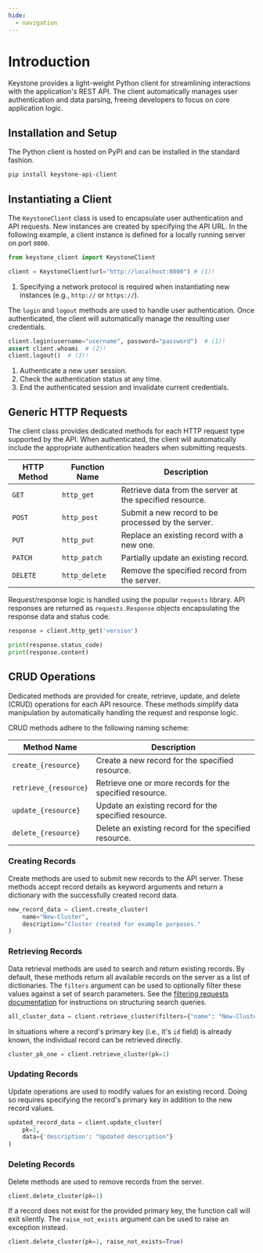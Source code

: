 ```yaml
---
hide:
  - navigation
---
```


# Introduction

Keystone provides a light-weight Python client for streamlining interactions with the application's REST API.
The client automatically manages user authentication and data parsing, freeing developers to focus on core application logic.

## Installation and Setup

The Python client is hosted on PyPI and can be installed in the standard fashion.

```bash
pip install keystone-api-client
```

## Instantiating a Client

The `KeystoneClient` class is used to encapsulate user authentication and API requests.
New instances are created by specifying the API URL.
In the following example, a client instance is defined for a locally running server on port `8000`.

```python
from keystone_client import KeystoneClient

client = KeystoneClient(url="http://localhost:8000") # (1)!
```

1. Specifying a network protocol is required when instantiating new instances (e.g., `http://` or `https://`).

The `login` and `logout` methods are used to handle user authentication.
Once authenticated, the client will automatically manage the resulting user credentials.

```python
client.login(username="username", password="password")  # (1)!
assert client.whoami  # (2)!
client.logout()  # (3)!
```

1. Authenticate a new user session.
2. Check the authentication status at any time.
3. End the authenticated session and invalidate current credentials.

## Generic HTTP Requests

The client class provides dedicated methods for each HTTP request type supported by the API.
When authenticated, the client will automatically include the appropriate authentication headers when submitting
requests.

| HTTP Method | Function Name | Description                                              |
|-------------|---------------|----------------------------------------------------------|
| `GET`       | `http_get`    | Retrieve data from the server at the specified resource. |
| `POST`      | `http_post`   | Submit a new record to be processed by the server.       |
| `PUT`       | `http_put`    | Replace an existing record with a new one.               |
| `PATCH`     | `http_patch`  | Partially update an existing record.                     |
| `DELETE`    | `http_delete` | Remove the specified record from the server.             |

Request/response logic is handled using the popular `requests` library.
API responses are returned as `requests.Response` objects encapsulating the response data and status code.

```python
response = client.http_get('version')

print(response.status_code)
print(response.content)
```

## CRUD Operations

Dedicated methods are provided for create, retrieve, update, and delete (CRUD) operations for each API resource.
These methods simplify data manipulation by automatically handling the request and response logic.

CRUD methods adhere to the following naming scheme:

| Method Name           | Description                                              |
|-----------------------|----------------------------------------------------------|
| `create_{resource}`   | Create a new record for the specified resource.          |
| `retrieve_{resource}` | Retrieve one or more records for the specified resource. |
| `update_{resource}`   | Update an existing record for the specified resource.    |
| `delete_{resource}`   | Delete an existing record for the specified resource.    |

### Creating Records

Create methods are used to submit new records to the API server.
These methods accept record details as keyword arguments and return a dictionary with the successfully created record data.

```python
new_record_data = client.create_cluster(
    name="New-Cluster",
    description="Cluster created for example purposes."
)
```

### Retrieving Records

Data retrieval methods are used to search and return existing records.
By default, these methods return all available records on the server as a list of dictionaries.
The `filters` argument can be used to optionally filter these values against a set of search parameters.
See the [filtering requests documentation](../../keystone-api/api/filtering/) for instructions on structuring search queries.

```python
all_cluster_data = client.retrieve_cluster(filters={"name": "New-Cluster"})
```

In situations where a record's primary key (i.e., it's `id` field) is already known, the individual record can be retrieved directly. 

```python
cluster_pk_one = client.retrieve_cluster(pk=1)
```

### Updating Records

Update operations are used to modify values for an existing record.
Doing so requires specifying the record's primary key in addition to the new record values.

```python
updated_record_data = client.update_cluster(
    pk=1,
    data={'description': "Updated description"}
)
```

### Deleting Records

Delete methods are used to remove records from the server.

```python
client.delete_cluster(pk=1)
```

If a record does not exist for the provided primary key, the function call will exit silently.
The `raise_not_exists` argument can be used to raise an exception instead.

```python
client.delete_cluster(pk=1, raise_not_exists=True)
```
